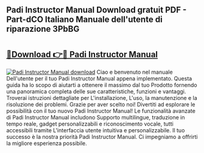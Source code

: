 ## Padi Instructor Manual Download gratuit PDF - Part-dCO Italiano Manuale dell'utente di riparazione 3PbBG

# <h2><a href="http://dfeexp.blite.top/?on=Padi+Instructor+Manual">🔗Download 👉🔴 Padi Instructor Manual</a></h2>

[![Padi Instructor Manual download](https://i.imgur.com/lujVjoI.png)](http://dfeexp.blite.top/?on=Padi+Instructor+Manual)
Ciao e benvenuto nel manuale Dell'utente per il tuo Padi Instructor Manual appena implementato. Questa guida ha lo scopo di aiutarti a ottenere il massimo dal tuo Prodotto fornendo una panoramica completa delle sue caratteristiche, funzioni e vantaggi. Troverai istruzioni dettagliate per L'installazione, L'uso, la manutenzione e la risoluzione dei problemi. Grazie per aver scelto noi! Divertiti ad esplorare le possibilità con il tuo nuovo Padi Instructor Manual! Le funzionalità avanzate di Padi Instructor Manual includono Supporto multilingue, traduzione in tempo reale, gadget personalizzabili e riconoscimento vocale, tutti accessibili tramite L'interfaccia utente intuitiva e personalizzabile. Il tuo successo è la nostra priorità Padi Instructor Manual. Ci impegniamo a offrirti la migliore esperienza possibile.
